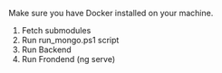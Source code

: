 Make sure you have Docker installed on your machine.
1. Fetch submodules 
2. Run run_mongo.ps1 script
3. Run Backend
4. Run Frondend (ng serve)

